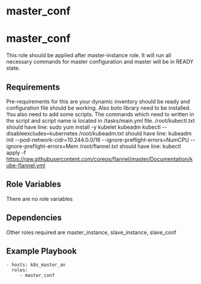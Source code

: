 # master_conf
master_conf
=========

This role should be applied after master-instance role. It will run all necessary commands for master configuration and master will be in READY state. 

Requirements
------------

Pre-requirements for this are your dynamic inventory should be ready and configuration file should be working. Also boto library need to be installed. You also need to add some scripts. The commands which need to written in the script and script name is located in /tasks/main.yml file.
/root/kubectl.txt should have line: sudo yum install -y kubelet kubeadm kubectl --disableexcludes=kubernetes
/root/kubeadm.txt should have line: kubeadm init --pod-network-cidr=10.244.0.0/16 --ignore-preflight-errors=NumCPU --ignore-preflight-errors=Mem
/root/flannel.txt should have line: kubectl apply -f https://raw.githubusercontent.com/coreos/flannel/master/Documentation/kube-flannel.yml

Role Variables
--------------

There are no role variables

Dependencies
------------

Other roles required are master_instance, slave_instance, slave_conf

Example Playbook
----------------

    - hosts: k8s_master_an
      roles:
         - master_conf
